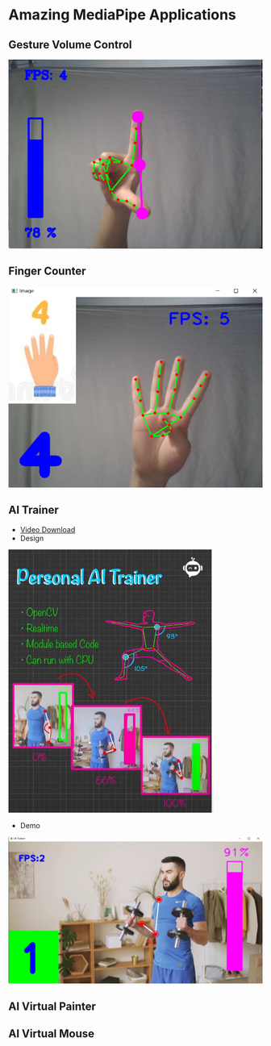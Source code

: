 # Amazing MediaPipe Applications
## Gesture Volume Control

![img_1.png](./doc/img/img_1.png)

## Finger Counter
![img.png](./doc/img/img.png)


## AI Trainer
- [Video Download](https://www.pexels.com/video/man-fitness-exercise-awareness-4159061/)
- Design

![img_2.png](./doc/img/img_2.png)

- Demo

![img_3.png](./doc/img/img_3.png)

## AI Virtual Painter



## AI Virtual Mouse
